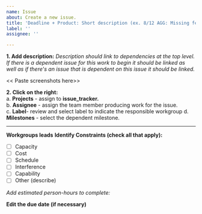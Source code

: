 ```yaml
---
name: Issue
about: Create a new issue.
title: 'Deadline + Product: Short description (ex. 8/12 AGG: Missing feedback loop)'
label: ''
assignee: ''

---
```


**1. Add description:** 
*Description should link to dependencies at the top level. If there is a dependent issue for this work to begin it should be linked as well as if there's an issue that is dependent on this issue it should be linked.*

<< Paste screenshots here>>
 
**2. Click on the right:**  
a. **Projects** - assign to **issue_tracker.**  
b. **Assignee** - assign the team member producing work for the issue.  
c. **Label**- review and select label to indicate the responsible workgroup
d. **Milestones** - select the dependent milestone.  

-----------------------------------------------------------------------------------------
**Workgroups leads**
**Identify Constraints (check all that apply):**
- [ ]   Capacity
- [ ]   Cost
- [ ]   Schedule
- [ ]   Interference
- [ ]   Capability
- [ ]   Other (describe)

_Add estimated person-hours to complete:_

**Edit the due date (if necessary)**
